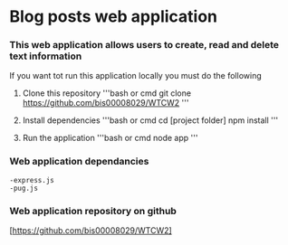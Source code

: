 #  Blog posts web application

### This web application allows users to create, read and delete text information

If you want tot run this application locally you must do the following
1. Clone this repository
'''bash or cmd
git clone https://github.com/bis00008029/WTCW2
'''

2. Install dependencies
'''bash or cmd
cd [project folder]
npm install
'''

3. Run the application
'''bash or cmd
node app
'''


### Web application dependancies
    -express.js
    -pug.js


### Web application repository on github
[https://github.com/bis00008029/WTCW2]    